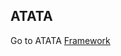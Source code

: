 ## ATATA 
Go to ATATA [Framework](https://github.com/AdyKalra/TestAutomation/blob/master/cSharp/AutomationFrameworks/ATATA.md)
